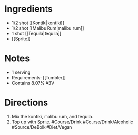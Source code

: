 # Ingredients
- 1/2 shot [[Kontiki|kontiki]]
- 1/2 shot [[Malibu Rum|malibu rum]]
- 1 shot [[Tequila|tequila]]
- [[Sprite]]
# Notes
- 1 serving
- Requirements: [[Tumbler]]
- Contains 8.07% ABV
# Directions
1. Mix the kontiki, malibu rum, and tequila.
2. Top up with Sprite.
#Course/Drink #Course/Drink/Alcoholic #Source/DeBolk #Diet/Vegan 